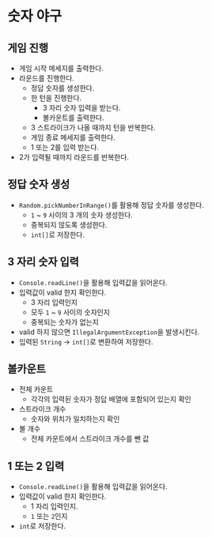 # 숫자 야구

## 게임 진행

- 게임 시작 메세지를 출력한다.
- 라운드를 진행한다.
    - 정답 숫자를 생성한다.
    - 한 턴을 진행한다.
        - 3 자리 숫자 입력을 받는다.
        - 볼카운트를 출력한다.
    - 3 스트라이크가 나올 때까지 턴을 반복한다.
    - 게임 종료 메세지를 출력한다.
    - 1 또는 2를 입력 받는다.
- 2가 입력될 때까지 라운드를 반복한다.

## 정답 숫자 생성

- `Random.pickNumberInRange()`를 활용해 정답 숫자를 생성한다.
    - `1` ~ `9` 사이의 3 개의 숫자 생성한다.
    - 중복되지 않도록 생성한다.
    - `int[]`로 저장한다.

## 3 자리 숫자 입력

- `Console.readLine()`을 활용해 입력값을 읽어온다.
- 입력값이 valid 한지 확인한다.
    - 3 자리 입력인지
    - 모두 `1` ~ `9` 사이의 숫자인지
    - 중복되는 숫자가 없는지
- valid 하지 않으면 `IllegalArgumentException`을 발생시킨다.
- 입력된 `String` → `int[]`로 변환하여 저장한다.

## 볼카운트

- 전체 카운트
    - 각각의 입력된 숫자가 정답 배열에 포함되어 있는지 확인
- 스트라이크 개수
    - 숫자와 위치가 일치하는지 확인
- 볼 개수
    - 전체 카운트에서 스트라이크 개수를 뺀 값

## 1 또는 2 입력

- `Console.readLine()`을 활용해 입력값을 읽어온다.
- 입력값이 valid 한지 확인한다.
    - 1 자리 입력인지.
    - `1` 또는 `2`인지
- `int`로 저장한다.